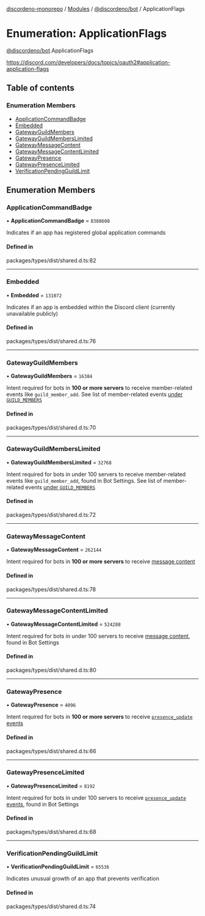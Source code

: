 [discordeno-monorepo](../README.md) / [Modules](../modules.md) / [@discordeno/bot](../modules/discordeno_bot.md) / ApplicationFlags

# Enumeration: ApplicationFlags

[@discordeno/bot](../modules/discordeno_bot.md).ApplicationFlags

https://discord.com/developers/docs/topics/oauth2#application-application-flags

## Table of contents

### Enumeration Members

- [ApplicationCommandBadge](discordeno_bot.ApplicationFlags.md#applicationcommandbadge)
- [Embedded](discordeno_bot.ApplicationFlags.md#embedded)
- [GatewayGuildMembers](discordeno_bot.ApplicationFlags.md#gatewayguildmembers)
- [GatewayGuildMembersLimited](discordeno_bot.ApplicationFlags.md#gatewayguildmemberslimited)
- [GatewayMessageContent](discordeno_bot.ApplicationFlags.md#gatewaymessagecontent)
- [GatewayMessageContentLimited](discordeno_bot.ApplicationFlags.md#gatewaymessagecontentlimited)
- [GatewayPresence](discordeno_bot.ApplicationFlags.md#gatewaypresence)
- [GatewayPresenceLimited](discordeno_bot.ApplicationFlags.md#gatewaypresencelimited)
- [VerificationPendingGuildLimit](discordeno_bot.ApplicationFlags.md#verificationpendingguildlimit)

## Enumeration Members

### ApplicationCommandBadge

• **ApplicationCommandBadge** = `8388608`

Indicates if an app has registered global application commands

#### Defined in

packages/types/dist/shared.d.ts:82

---

### Embedded

• **Embedded** = `131072`

Indicates if an app is embedded within the Discord client (currently unavailable publicly)

#### Defined in

packages/types/dist/shared.d.ts:76

---

### GatewayGuildMembers

• **GatewayGuildMembers** = `16384`

Intent required for bots in **100 or more servers** to receive member-related events like `guild_member_add`. See list of member-related events [under `GUILD_MEMBERS`](#DOCS_TOPICS_GATEWAY/list-of-intents)

#### Defined in

packages/types/dist/shared.d.ts:70

---

### GatewayGuildMembersLimited

• **GatewayGuildMembersLimited** = `32768`

Intent required for bots in under 100 servers to receive member-related events like `guild_member_add`, found in Bot Settings. See list of member-related events [under `GUILD_MEMBERS`](#DOCS_TOPICS_GATEWAY/list-of-intents)

#### Defined in

packages/types/dist/shared.d.ts:72

---

### GatewayMessageContent

• **GatewayMessageContent** = `262144`

Intent required for bots in **100 or more servers** to receive [message content](https://support-dev.discord.com/hc/en-us/articles/4404772028055)

#### Defined in

packages/types/dist/shared.d.ts:78

---

### GatewayMessageContentLimited

• **GatewayMessageContentLimited** = `524288`

Intent required for bots in under 100 servers to receive [message content](https://support-dev.discord.com/hc/en-us/articles/4404772028055), found in Bot Settings

#### Defined in

packages/types/dist/shared.d.ts:80

---

### GatewayPresence

• **GatewayPresence** = `4096`

Intent required for bots in **100 or more servers** to receive [`presence_update` events](#DOCS_TOPICS_GATEWAY/presence-update)

#### Defined in

packages/types/dist/shared.d.ts:66

---

### GatewayPresenceLimited

• **GatewayPresenceLimited** = `8192`

Intent required for bots in under 100 servers to receive [`presence_update` events](#DOCS_TOPICS_GATEWAY/presence-update), found in Bot Settings

#### Defined in

packages/types/dist/shared.d.ts:68

---

### VerificationPendingGuildLimit

• **VerificationPendingGuildLimit** = `65536`

Indicates unusual growth of an app that prevents verification

#### Defined in

packages/types/dist/shared.d.ts:74
